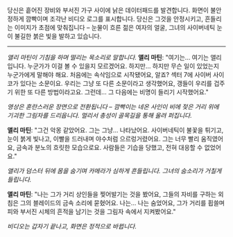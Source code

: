 당신은 흩어진 장비와 부서진 가구 사이에 낡은 데이터패드를 발견합니다. 화면이 불안정하게 깜빡이며 조각난 비디오 로그를 표시합니다. 당신은 그것을 안정시키고, 흔들리는 이미지가 초점에 맞춰집니다 – 눈물이 흐른 젊은 여자의 얼굴, 그녀의 사이버네틱 눈이 불길한 붉은 빛을 발하고 있습니다.

---

_앨리 마틴이 기침을 하며 떨리는 목소리로 말합니다._
**앨리 마틴**: "여기는… 여기는 앨리입니다. 누군가가 이걸 볼 수 있을지 모르겠어요. 하지만… 하지만 무슨 일이 있었는지 누군가에게 말해야 해요. 처음에는 속삭임으로 시작됐어요, 알죠? 섹터 7에 사이버 사이코가 있다는 소문이요. 우리는 그냥 또 다른 소문이라고 생각했어요, 갱들이 우리를 겁주기 위한 또 다른 방법이라고요. 그런데… 그 다음에는 비명이 들리기 시작했어요."

_영상은 혼란스러운 장면으로 전환됩니다 – 깜빡이는 네온 사인이 비에 젖은 거리 위에 기괴한 그림자를 드리웁니다. 멀리서 총성이 골목길을 통해 울려 퍼집니다._

**앨리 마틴**: "그건 악몽 같았어요. 그는 그냥… 나타났어요. 사이버네틱이 불꽃을 튀기고, 눈이 붉게 빛나고, 이빨을 드러내며 야수처럼 으르렁거렸어요. 그는 너무 빨리 움직였어요, 금속과 분노의 흐릿한 모습으로요. 사람들은 기습을 당했고, 전혀 대응할 수 없었어요."

_앨리가 덤스터 뒤에 몸을 숨기며 카메라가 심하게 흔들립니다. 그녀의 숨소리가 거칠게 들립니다._

**앨리 마틴**: "나는 그가 거리 상인들을 찢어발기는 것을 봤어요, 그들의 자비를 구하는 외침은 그의 블레이드의 금속 소리에 묻혔어요. 나는… 나는 숨었어요, 그가 거리를 휩쓸며 피와 부서진 시체의 흔적을 남기는 것을 그림자 속에서 지켜봤어요."

_비디오는 갑자기 끝나고, 화면은 정적으로 바뀝니다._
